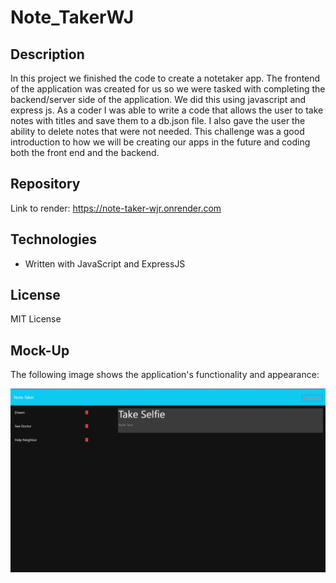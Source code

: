 # Note_TakerWJ

## Description

In this project we finished the code to create a notetaker app. The frontend of the application was created for us so we were tasked with completing the backend/server side of the application. We did this using javascript and express js. As a coder I was able to write a code that allows the user to take notes with titles and save them to a db.json file. I also gave the user the ability to delete notes that were not needed. This challenge was a good introduction to how we will be creating our apps in the future and coding both the front end and the backend.

## Repository

Link to render: https://note-taker-wjr.onrender.com

## Technologies

- Written with JavaScript and ExpressJS 

## License

MIT License

## Mock-Up

The following image shows the application's functionality and appearance:

![This app allows users to make notes.](./Assets/NoteTakerPic.png)
